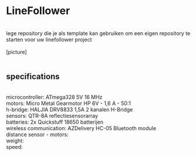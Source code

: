 # LineFollower
<br />
lege repository die je als template kan gebruiken om een eigen repository te starten voor uw linefollower project
<br />
<br />
[picture]
<br />
<br />
  
## specifications
<br />
microcontroller: ATmega328 5V 16 MHz 
<br />
motors: Micro Metal Gearmotor HP 6V - 1,6 A - 50:1 
<br />
h-bridge: HALJIA DRV8833 1,5A 2 kanalen H-Bridge
<br />
sensors: QTR-8A reflectiesensorarray
<br />
batteries: 2x Quickstuff 18650 batterijen 
<br />
wireless communication: AZDelivery HC-05 Bluetooth module 
<br />
distance sensor - motors:
<br />
weight:
<br />
speed: 
<br />
